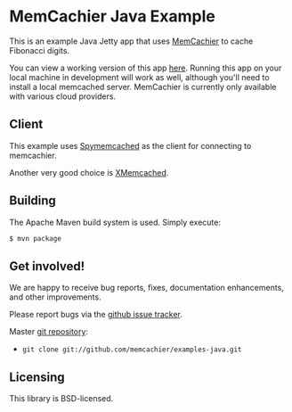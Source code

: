 # MemCachier Java Example

This is an example Java Jetty app that uses
[MemCachier](http://www.memcachier.com) to cache Fibonacci digits.

You can view a working version of this app
[here](http://memcachier-examples-java.herokuapp.com). Running this
app on your local machine in development will work as well, although
you'll need to install a local memcached server. MemCachier is
currently only available with various cloud providers.

## Client

This example uses
[Spymemcached](https://code.google.com/p/spymemcached/) as the client
for connecting to memcachier.

Another very good choice is
[XMemcached](https://github.com/killme2008/xmemcached).

## Building

The Apache Maven build system is used. Simply execute:

~~~~ .sh
$ mvn package
~~~~

## Get involved!

We are happy to receive bug reports, fixes, documentation enhancements,
and other improvements.

Please report bugs via the
[github issue tracker](http://github.com/memcachier/examples-java/issues).

Master [git repository](http://github.com/memcachier/examples-java):

* `git clone git://github.com/memcachier/examples-java.git`

## Licensing

This library is BSD-licensed.

